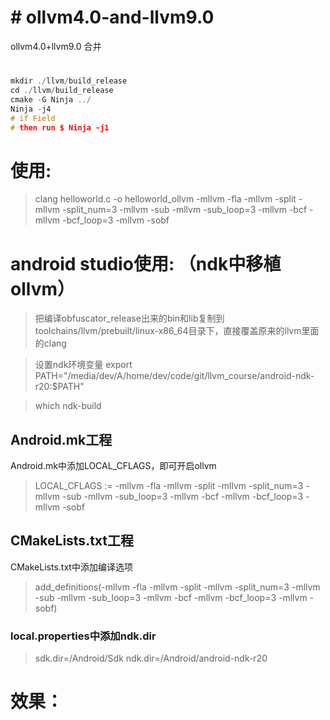 # # ollvm4.0-and-llvm9.0

ollvm4.0+llvm9.0 合并
# 

```c
mkdir ./llvm/build_release
cd ./llvm/build_release
cmake -G Ninja ../
Ninja -j4
# if Field
# then run $ Ninja -j1
```

# 使用:
> clang helloworld.c -o helloworld_ollvm -mllvm -fla -mllvm -split -mllvm -split_num=3 -mllvm -sub -mllvm -sub_loop=3 -mllvm -bcf -mllvm -bcf_loop=3 -mllvm -sobf

# android studio使用: （ndk中移植ollvm）

> 把编译obfuscator_release出来的bin和lib复制到toolchains/llvm/prebuilt/linux-x86_64目录下，直接覆盖原来的llvm里面的clang

> 设置ndk环境变量
> export PATH="/media/dev/A/home/dev/code/git/llvm_course/android-ndk-r20:$PATH"

> which ndk-build


## Android.mk工程
Android.mk中添加LOCAL_CFLAGS，即可开启ollvm

> LOCAL_CFLAGS := -mllvm -fla -mllvm -split -mllvm -split_num=3 -mllvm -sub -mllvm -sub_loop=3 -mllvm -bcf -mllvm -bcf_loop=3 -mllvm -sobf


## CMakeLists.txt工程
CMakeLists.txt中添加编译选项

> add_definitions(-mllvm -fla -mllvm -split -mllvm -split_num=3 -mllvm -sub -mllvm -sub_loop=3 -mllvm -bcf -mllvm -bcf_loop=3 -mllvm -sobf)


### local.properties中添加ndk.dir

> sdk.dir=/Android/Sdk
> ndk.dir=/Android/android-ndk-r20



# 效果：
>





